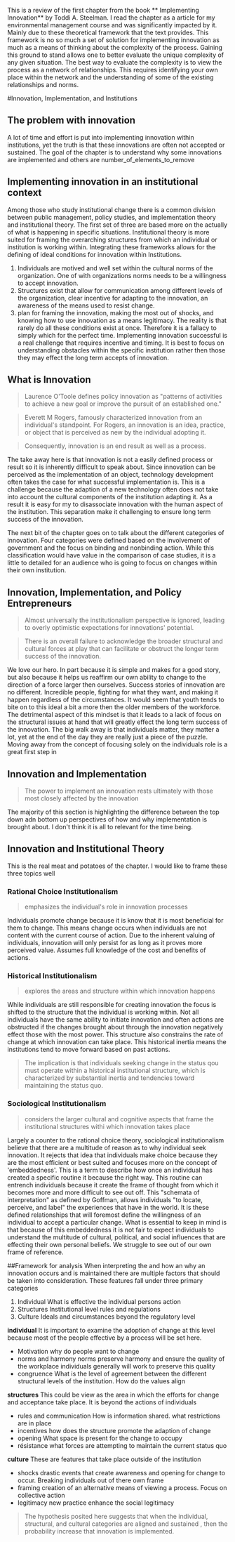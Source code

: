 This is a review of the first chapter from the book ** Implementing Innovation**
by Toddi A. Steelman. I read the chapter as a article for my environmental
management course and was significantly impacted by it. Mainly due to these
theoretical framework that the text provides. This framework is no so much a
set of solution for implementing innovation as much as a means of thinking about
the complexity of the process. Gaining this ground to stand allows one to better
evaluate the unique complexity of any given situation.
The best way to evaluate the complexity is to view the process as a network of
relationships. This requires identifying your own place within the network and
the understanding of some of the existing relationships and norms.

#Innovation, Implementation, and Institutions
## The problem with innovation
A lot of time and effort is put into implementing innovation within institutions,
yet the truth is that these innovations are often not accepted or sustained. The
goal of the chapter is to understand why some innovations are implemented and
others are number_of_elements_to_remove

## Implementing innovation in an institutional context
Among those who study institutional change there is a common division between
public management, policy studies, and implementation theory and institutional
theory. The first set of three are based more on the actually of what is happening
in specific situations. Institutional theory is more suited for framing the
overarching structures from which an individual or institution is working within.
Integrating these frameworks allows for the defining of ideal conditions for
innovation within Institutions.
1. Individuals are motived and well set within the cultural norms of the
organization. One of with organizations norms needs to be a willingness to accept
innovation.
2. Structures exist that allow for communication among different levels of the
organization, clear incentive for adapting to the innovation, an awareness of the
means used to resist change.
3. plan for framing the innovation, making the most out of shocks, and knowing
how to use innovation as a means legitimacy.
The reality is that rarely do all these conditions exist at once. Therefore it
is a fallacy to simply which for the perfect time. Implementing innovation
successful is a real challenge that requires incentive and timing. It is best
to focus on understanding obstacles within the specific institution rather then
those they may effect the long term accepts of innovation.

## What is Innovation
> Laurence O'Toole defines policy innovation as "patterns of activities to achieve a new goal or improve the pursuit of an established one."

> Everett M Rogers, famously characterized innovation from an individual's
standpoint. For Rogers, an innovation is an idea, practice, or object that is
perceived as new by the individual adopting it.

>Consequently, innovation is an end result as well as a process.

The take away here is that innovation is not a easily defined process or result
so it is inherently difficult to speak about. Since innovation can be perceived
as the implementation of an object, technology development often takes the case
for what successful implementation is. This is a challenge because the adaption
of a new technology often does not take into account the cultural components of
the institution adapting it. As a result it is easy for my to disassociate
innovation with the human aspect of the institution. This separation make it
challenging to ensure long term success of the innovation.

The next bit of the chapter goes on to talk about the different categories of
innovation. Four categories were defined based on the involvement of government
and the focus on binding and nonbinding action. While this classification would
have value in the comparison of case studies, it is a little to detailed for
an audience who is going to focus on changes within their own institution.

## Innovation, Implementation, and Policy Entrepreneurs
> Almost universally the institutionalism perspective is ignored, leading to
overly optimistic expectations for innovations' potential.

> There is an overall failure to acknowledge the broader structural and cultural forces at play that can facilitate or obstruct the longer term success of the innovation.

We love our hero. In part because it is simple and makes for a good story, but also because it helps us reaffirm our own ability to change to the direction of a force larger then ourselves. Success stories of innovation are no different. Incredible people, fighting for what they want, and making it happen regardless of the circumstances. It would seem that youth tends to bite on to this ideal a bit a more then the older members of the workforce. The detrimental aspect of this mindset is that it leads to a lack of focus on the structural issues at hand that will greatly effect the long term success of the innovation. The big walk away is that individuals matter, they matter a lot, yet at the end of the day they are really just a piece of the puzzle. Moving away from the concept of focusing solely on the individuals role is a great first step in

## Innovation and Implementation
>  The power to implement an innovation rests ultimately with those most closely affected by the innovation

The majority of this section is highlighting the difference between the top down adn bottom up perspectives of how and why implementation is brought about. I don't think it is all to relevant for the time being.

## Innovation and Institutional Theory

This is the real meat and potatoes of the chapter. I would like to frame these three topics well

### Rational Choice Institutionalism

> emphasizes the individual's role in innovation processes

Individuals promote change because it is know that it is most beneficial for them to change. This means change occurs when individuals are not content with the current course of action. Due to the inherent valuing of individuals, innovation will only persist for as long as it proves more perceived value.
Assumes full knowledge of the cost and benefits of actions.

### Historical Institutionalism

> explores the areas and structure within which innovation happens


While individuals are still responsible for creating innovation the focus is shifted to the structure that the individual is working within. Not all individuals have the same ability to initiate innovation and often actions are obstructed if the changes brought about through the innovation negatively effect those with the most power. This structure also constrains the rate of change at which innovation can take place. This historical inertia means the institutions tend to move forward based on past actions.

> The implication is that individuals seeking change in the status qou must operate within a historical institutional structure, which is characterized by substantial inertia and tendencies toward maintaining the status quo.


### Sociological Institutionalism

> considers the larger cultural and cognitive aspects that frame the institutional structures withi which innovation takes place

Largely a counter to the rational choice theory, sociological institutionalism believe that there are a multitude of reason as to why individual seek innovation. It rejects that idea that individuals make choice because they are the most efficient or best suited and focuses more on the concept of 'embeddedness'. This is a term to describe how once an individual has created a specific routine it because the right way. This routine can entrench individuals because it create the frame of thought from which it becomes more and more difficult to see out off.  This "schemata of interpretation" as defined by Goffman, allows individuals "to locate, perceive, and label" the experiences that have in the world. It is these defined relationships that will foremost define the willingness of an individual to accept a particular change. What is essential to keep in mind is that because of this embeddedness it is not fair to expect individuals to understand the multitude of cultural, political, and social influences that are effecting their own personal beliefs. We struggle to see out of our own frame of reference.

##Framework for analysis
When interpreting the and how an why an innovation occurs and is maintained there are multiple factors that should be taken into consideration. These features fall under three primary categories

1. Individual
What is effective the individual persons action
2. Structures
Institutional level rules and regulations
3. Culture
Ideals and circumstances beyond the regulatory level

**individual**
It is important to examine the adoption of change at this level because most of the people effective by a process will be set here.
- Motivation
why do people want to change
- norms and harmony
norms preserve harmony and ensure the quality of the workplace individuals generally will work to preserve this quality
- congruence
What is the level of agreement between the different structural levels of the institution. How do the values align

**structures**
This could be view as the area in which the efforts for change and acceptance take place. It is beyond the actions of individuals
- rules and communication
How is information shared. what restrictions are in place
- incentives
how does the structure promote the adaption of change
- opening
What space is present for the change to occupy
- résistance
what forces are attempting to maintain the current status quo

**culture**
These are features that take place outside of the institution
- shocks
drastic events that create awareness and opening for change to occur. Breaking individuals out of there own frame
- framing
creation of an alternative means of viewing a process. Focus on collective action
- legitimacy
new practice enhance the social legitimacy

> The hypothesis posited here suggests that when the individual, structural, and cultural categories are aligned and sustained , then the probability increase that innovation is implemented.
